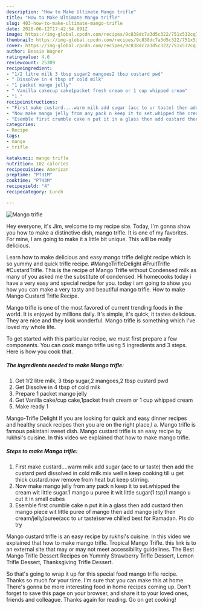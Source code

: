 ```yaml
---
description: "How to Make Ultimate Mango trifle"
title: "How to Make Ultimate Mango trifle"
slug: 403-how-to-make-ultimate-mango-trifle
date: 2020-06-12T17:42:54.891Z
image: https://img-global.cpcdn.com/recipes/9c838dc7a3d5c322/751x532cq70/mango-trifle-recipe-main-photo.jpg
thumbnail: https://img-global.cpcdn.com/recipes/9c838dc7a3d5c322/751x532cq70/mango-trifle-recipe-main-photo.jpg
cover: https://img-global.cpcdn.com/recipes/9c838dc7a3d5c322/751x532cq70/mango-trifle-recipe-main-photo.jpg
author: Bessie Wagner
ratingvalue: 4.6
reviewcount: 25309
recipeingredient:
- "1/2 litre milk 3 tbsp sugar2 mangoes2 tbsp custard pwd"
- " Dissolve in 4 tbsp of cold milk"
- "1 packet mango jelly"
- " Vanilla cakecup cake1packet fresh cream or 1 cup whipped cream"
- "1 "
recipeinstructions:
- "First make custard....warm milk add sugar (acc to ur taste) then add the custard pwd dissolved in cold milk.mix well n keep cooking till u get thick custard.now remove from heat but keep stirring."
- "Now make mango jelly from any pack n keep it to set.whipped the cream wit little sugar.1 mango u puree it wit little sugar(1 tsp)1 mango u cut it in small cubes"
- "Esemble first crumble cake n put it in a glass then add custard then mango piece wit little puree of mango then add mango jelly then cream/jelly/puree(acc to ur taste)serve chilled best for Ramadan. Pls do try"
categories:
- Recipe
tags:
- mango
- trifle

katakunci: mango trifle 
nutrition: 102 calories
recipecuisine: American
preptime: "PT31M"
cooktime: "PT43M"
recipeyield: "4"
recipecategory: Lunch

---
```



![Mango trifle](https://img-global.cpcdn.com/recipes/9c838dc7a3d5c322/751x532cq70/mango-trifle-recipe-main-photo.jpg)

Hey everyone, it's Jim, welcome to my recipe site. Today, I'm gonna show you how to make a distinctive dish, mango trifle. It is one of my favorites. For mine, I am going to make it a little bit unique. This will be really delicious.

Learn how to make delicious and easy mango trifle delight recipe which is so yummy and quick trifle recipe. #MangoTrifleDelight #FruitTrifle #CustardTrifle. This is the recipe of Mango Trifle without Condensed milk as many of you asked me the substitute of condensed. Hi homecooks today i have a very easy and special recipe for you. today i am going to show you how you can make a very tasty and beautiful mango trifle. How to make Mango Custard Trifle Recipe.

Mango trifle is one of the most favored of current trending foods in the world. It is enjoyed by millions daily. It's simple, it's quick, it tastes delicious. They are nice and they look wonderful. Mango trifle is something which I've loved my whole life.


To get started with this particular recipe, we must first prepare a few components. You can cook mango trifle using 5 ingredients and 3 steps. Here is how you cook that.

<!--inarticleads1-->

##### The ingredients needed to make Mango trifle:

1. Get 1/2 litre milk, 3 tbsp sugar,2 mangoes,2 tbsp custard pwd
1. Get  Dissolve in 4 tbsp of cold milk
1. Prepare 1 packet mango jelly
1. Get  Vanilla cake/cup cake,1packet fresh cream or 1 cup whipped cream
1. Make ready 1 


Mango-Trifle Delight If you are looking for quick and easy dinner recipes and healthy snack recipes then you are on the right place,I a. Mango trifle is famous pakistani sweet dish. Mango custard trifle is an easy recipe by rukhsi&#39;s cuisine. In this video we explained that how to make mango trifle. 

<!--inarticleads2-->

##### Steps to make Mango trifle:

1. First make custard....warm milk add sugar (acc to ur taste) then add the custard pwd dissolved in cold milk.mix well n keep cooking till u get thick custard.now remove from heat but keep stirring.
1. Now make mango jelly from any pack n keep it to set.whipped the cream wit little sugar.1 mango u puree it wit little sugar(1 tsp)1 mango u cut it in small cubes
1. Esemble first crumble cake n put it in a glass then add custard then mango piece wit little puree of mango then add mango jelly then cream/jelly/puree(acc to ur taste)serve chilled best for Ramadan. Pls do try


Mango custard trifle is an easy recipe by rukhsi&#39;s cuisine. In this video we explained that how to make mango trifle. Tropical Mango Trifle. this link is to an external site that may or may not meet accessibility guidelines. The Best Mango Trifle Dessert Recipes on Yummly Strawberry Trifle Dessert, Lemon Trifle Dessert, Thanksgiving Trifle Dessert. 

So that's going to wrap it up for this special food mango trifle recipe. Thanks so much for your time. I'm sure that you can make this at home. There's gonna be more interesting food in home recipes coming up. Don't forget to save this page on your browser, and share it to your loved ones, friends and colleague. Thanks again for reading. Go on get cooking!
